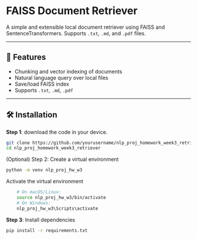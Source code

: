# FAISS Document Retriever

A simple and extensible local document retriever using FAISS and SentenceTransformers. Supports `.txt`, `.md`, and `.pdf` files.

---

## 🚀 Features

- Chunking and vector indexing of documents
- Natural language query over local files
- Save/load FAISS index
- Supports `.txt`, `.md`, `.pdf`

---

## 🛠 Installation
**Step 1**: download the code in your device.
```bash
git clone https://github.com/yourusername/nlp_proj_homework_week3_retriever.git
cd nlp_proj_homework_week3_retriever
```

(Optional) Step 2: Create a virtual environment
```bash
python -m venv nlp_proj_hw_w3
```

Activate the virtual environment
```bash
    # On macOS/Linux:
    source nlp_proj_hw_w3/bin/activate
    # On Windows:
    nlp_proj_hw_w3\Scripts\activate
```

**Step 3**: Install dependencies
```bash
pip install -r requirements.txt
```